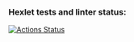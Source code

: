 ### Hexlet tests and linter status:
[![Actions Status](https://github.com/Ozmeks/backend-project-6/workflows/hexlet-check/badge.svg)](https://github.com/Ozmeks/backend-project-6/actions)